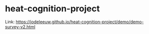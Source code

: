 # heat-cognition-project

Link: https://jodeleeuw.github.io/heat-cognition-project/demo/demo-survey-v2.html